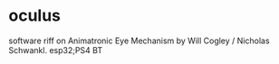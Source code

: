 # oculus
software riff on Animatronic Eye Mechanism by Will Cogley / Nicholas Schwankl. esp32;PS4 BT
